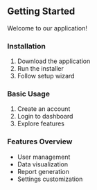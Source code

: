 ## Getting Started
Welcome to our application!
### Installation
1. Download the application
2. Run the installer
3. Follow setup wizard
### Basic Usage
1. Create an account
2. Login to dashboard  
3. Explore features
### Features Overview
- User management
- Data visualization
- Report generation
- Settings customization